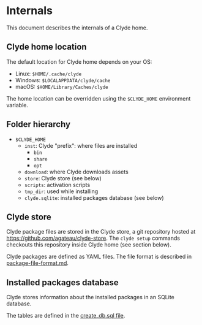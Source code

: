 # Internals

This document describes the internals of a Clyde home.

## Clyde home location

The default location for Clyde home depends on your OS:

- Linux: `$HOME/.cache/clyde`
- Windows: `$LOCALAPPDATA/clyde/cache`
- macOS: `$HOME/Library/Caches/clyde`

The home location can be overridden using the `$CLYDE_HOME` environment variable.

## Folder hierarchy

- `$CLYDE_HOME`
    - `inst`: Clyde "prefix": where files are installed
        - `bin`
        - `share`
        - `opt`
    - `download`: where Clyde downloads assets
    - `store`: Clyde store (see below)
    - `scripts`: activation scripts
    - `tmp_dir`: used while installing
    - `clyde.sqlite`: installed packages database (see below)

## Clyde store

Clyde package files are stored in the Clyde store, a git repository hosted at <https://github.com/agateau/clyde-store>. The `clyde setup` commands checkouts this repository inside Clyde home (see section below).

Clyde packages are defined as YAML files. The file format is described in [package-file-format.md](package-file-format.md).

## Installed packages database

Clyde stores information about the installed packages in an SQLite database.

The tables are defined in the [create_db.sql file](../src/create_db.sql).
